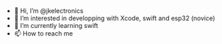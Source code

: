 - 👋 Hi, I’m @jkelectronics
- 👀 I’m interested in developping with Xcode, swift and esp32 (novice)
- 🌱 I’m currently learning swift
- 📫 How to reach me 

<!---
jkelectronics/jkelectronics is a ✨ special ✨ repository because its `README.md` (this file) appears on your GitHub profile.
You can click the Preview link to take a look at your changes.
--->
